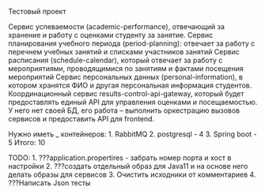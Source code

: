 Тестовый проект

Сервис успеваемости (academic-performance), отвечающий за хранение и работу с оценками студенту за занятие.
Сервис планирования учебного периода (period-planning): отвечает за работу с перечнем учебных занятий и списками участников занятий
Сервис расписания (schedule-calendar), который отвечает за работу с мероприятиями, проводящимися по занятиям и фактами посещения мероприятий
Сервис персональных данных (personal-information), в котором хранятся ФИО и другая персональная информация студентов.
Координационный сервис results-control-api-gateway, который будет предоставлять единый API для управления оценками и посещаемостью. У него нет своей БД, его работа – выполнить оркестрацию вызовов сервисов и предоставить API для frontend.

Нужно иметь _ контейнеров:
      1. RabbitMQ
      2. postgresql - 4
      3. Spring boot - 5
Итого: 10


TODO:
     1. ???application.propertires - забрать номер порта и хост в настройки
     2. ???создать отдельный образ для Java11 и на основе него делать образы для сервисов
     3. Очистить исходники от комментариев
     4. ???Написать Json тесты